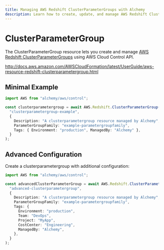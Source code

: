 ```yaml
---
title: Managing AWS Redshift ClusterParameterGroups with Alchemy
description: Learn how to create, update, and manage AWS Redshift ClusterParameterGroups using Alchemy Cloud Control.
---
```


# ClusterParameterGroup

The ClusterParameterGroup resource lets you create and manage [AWS Redshift ClusterParameterGroups](https://docs.aws.amazon.com/redshift/latest/userguide/) using AWS Cloud Control API.

http://docs.aws.amazon.com/AWSCloudFormation/latest/UserGuide/aws-resource-redshift-clusterparametergroup.html

## Minimal Example

```ts
import AWS from "alchemy/aws/control";

const clusterparametergroup = await AWS.Redshift.ClusterParameterGroup(
  "clusterparametergroup-example",
  {
    Description: "A clusterparametergroup resource managed by Alchemy",
    ParameterGroupFamily: "example-parametergroupfamily",
    Tags: { Environment: "production", ManagedBy: "Alchemy" },
  }
);
```

## Advanced Configuration

Create a clusterparametergroup with additional configuration:

```ts
import AWS from "alchemy/aws/control";

const advancedClusterParameterGroup = await AWS.Redshift.ClusterParameterGroup(
  "advanced-clusterparametergroup",
  {
    Description: "A clusterparametergroup resource managed by Alchemy",
    ParameterGroupFamily: "example-parametergroupfamily",
    Tags: {
      Environment: "production",
      Team: "DevOps",
      Project: "MyApp",
      CostCenter: "Engineering",
      ManagedBy: "Alchemy",
    },
  }
);
```

